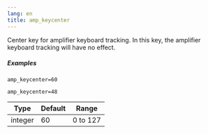 ```yaml
---
lang: en
title: amp_keycenter
---
```

Center key for amplifier keyboard tracking. In this key, the amplifier keyboard
tracking will have no effect.

##### Examples

```
amp_keycenter=60

amp_keycenter=48
```

| Type    | Default | Range    |
| ---     | ---     | ---      |
| integer | 60      | 0 to 127 |
